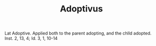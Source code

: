 ---
title: Adoptivus
letter: A
permalink: "/definitions/adoptivus.html"
body: Lat Adoptive. Applied both to the parent adopting, and the chlld adopted. Inst.
  2, 13, 4; Id. 3, 1, 10-14
published_at: '2018-07-07'
source: Black's Law Dictionary
layout: post
---